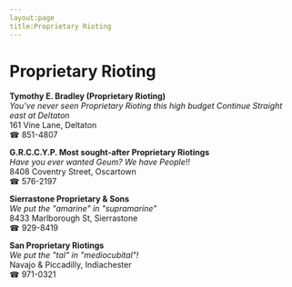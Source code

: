```yaml
---
layout:page
title:Proprietary Rioting
---
```

# Proprietary Rioting

**Tymothy E. Bradley (Proprietary Rioting)**  
_You've never seen Proprietary Rioting this high budget 
Continue Straight east at Deltaton_  
161 Vine Lane, Deltaton  
☎ 851-4807



**G.R.C.C.Y.P. Most sought-after Proprietary Riotings**  
_Have you ever wanted Geum? We have People!!_  
8408 Coventry Street, Oscartown  
☎ 576-2197



**Sierrastone Proprietary & Sons**  
_We put the "amarine" in "supramarine"_  
8433 Marlborough St, Sierrastone  
☎ 929-8419



**San Proprietary Riotings**  
_We put the "tal" in "mediocubital"!_  
Navajo & Piccadilly, Indiachester  
☎ 971-0321



